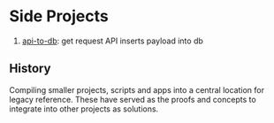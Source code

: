 # Side Projects
1. [api-to-db](/api-to-db): get request API inserts payload into db

## History
Compiling smaller projects, scripts and apps into a central location for legacy reference. These have served as the proofs and concepts to integrate into other projects as solutions.

